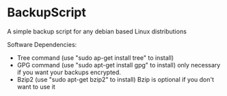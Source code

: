 # BackupScript
A simple backup script for any debian based Linux distributions

Software Dependencies:
- Tree command (use "sudo ap-get install tree" to install)
- GPG command (use "sudo apt-get install gpg" to install) only necessary if you want your backups encrypted.
- Bzip2 (use "sudo apt-get bzip2" to install) Bzip is optional if you don't want to use it
